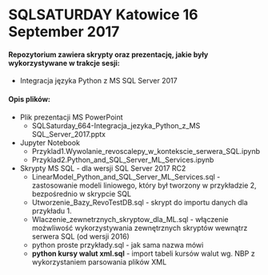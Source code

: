 # SQLSATURDAY Katowice 16 September 2017

#### Repozytorium zawiera skrypty oraz prezentację, jakie były wykorzystywane w trakcje sesji:
- Integracja języka Python z MS SQL Server 2017

#### Opis plików:
- Plik prezentacji MS PowerPoint
  - SQLSaturday_664-Integracja_jezyka_Python_z_MS SQL_Server_2017.pptx
- Jupyter Notebook
  - Przyklad1.Wywolanie_revoscalepy_w_kontekscie_serwera_SQL.ipynb
  - Przyklad2.Python_and_SQL_Server_ML_Services.ipynb
- Skrypty MS SQL - dla wersji SQL Server 2017 RC2
  - LinearModel_Python_and_SQL_Server_ML_Services.sql - zastosowanie modeli liniowego, który był tworzony w przykładzie 2, bezpośrednio w skrypcie SQL
  - Utworzenie_Bazy_RevoTestDB.sql - skrypt do importu danych dla przykładu 1.
  - Wlaczenie_zewnetrznych_skryptow_dla_ML.sql - włączenie możwliwość wykorzystywania zewnętrznych skryptów wewnątrz serwera SQL (od wersji 2016)
  - python proste przykłady.sql - jak sama nazwa mówi
  - **python kursy walut xml.sql** - import tabeli kursów walut wg. NBP z wykorzystaniem parsowania plików XML 
